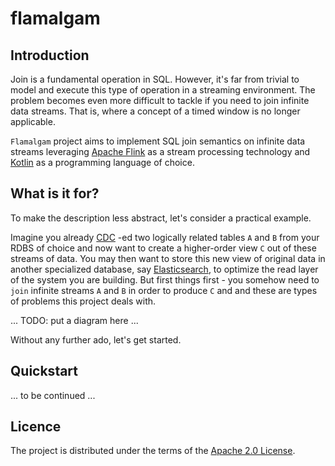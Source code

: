 # flamalgam

## Introduction

Join is a fundamental operation in SQL. However, it's far from trivial to model and execute this type of operation in 
a streaming environment. The problem becomes even more difficult to tackle if you need to join infinite data streams. 
That is, where a concept of a timed window is no longer applicable.

`Flamalgam` project aims to implement SQL join semantics on infinite data streams leveraging [Apache Flink](https://flink.apache.org/) 
as a stream processing technology and [Kotlin](https://kotlinlang.org/) as a programming language of choice.

## What is it for?

To make the description less abstract, let's consider a practical example. 

Imagine you already [CDC](https://en.wikipedia.org/wiki/Change_data_capture) -ed two logically related tables `A` and `B` 
from your RDBS of choice and now want to create a higher-order view `C` out of these streams of data. You may then want 
to store this new view of original data in another specialized database, say [Elasticsearch](https://www.elastic.co/), 
to optimize the read layer of the system you are building. But first things first - you somehow need to `join` infinite 
streams `A` and `B` in order to produce `C` and and these are types of problems this project deals with.

... TODO: put a diagram here ...

Without any further ado, let's get started.

## Quickstart

... to be continued ...

## Licence

The project is distributed under the terms of the [Apache 2.0 License](LICENSE.txt).
